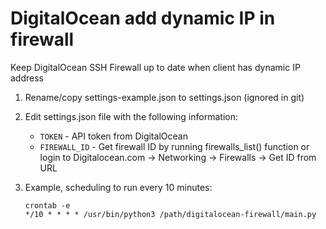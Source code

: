 # DigitalOcean add dynamic IP in firewall

Keep DigitalOcean SSH Firewall up to date when client has dynamic IP address

1. Rename/copy settings-example.json to settings.json (ignored in git)

2. Edit settings.json file with the following information:
    - `TOKEN` - API token from DigitalOcean
    - `FIREWALL_ID` - Get firewall ID by running firewalls_list() function or login to Digitalocean.com -> Networking -> Firewalls -> Get ID from URL

3. Example, scheduling to run every 10 minutes:
    ```
    crontab -e
    */10 * * * * /usr/bin/python3 /path/digitalocean-firewall/main.py
    ```
